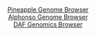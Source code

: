 <div id="Pineapple_Genome_Browser" align="center">
  <a href="https://igv.org/app/?sessionURL=blob:zZJrT9swFIb_iyXQJqWJnbQNiYSmUEqHgLZcegOh6DRxUtPEDrabFqr.9xm0aV.GRD9smpQPzvHtPY.fLaqpVExwFCLXJi2bEGQhtRDrWyirgvahpAqFGRSKWkjSjErKE4rCLcpAaRjdXJqdC60rFToO01WjBJ4LW3k2lPAqOKyVnYjS6YiigLmQoIVUzomEWjgsrxtrOoeqss3dnt1yUtDgQFEtBFfCqSjP47U5L_5VinPKRUnjclVo9h4gNnlMxtTO4Fs0uY2ShCp1QV_O0.Po4jwae93Rfa_duR8Nvk9G7cnhLcs56JWkx9GlVt2yM_MP3BP2NLzbLGBWD0Zq8LQcNw.808PupmKSqmPikyMv8D0vMGgYT.nmf.rafGzfzofj5wXrFr1.7k_SpH10fXrgnk07rzxdXn3Q.c5ChUhWxgWULKQfEmx5uG213HbjbUiOLIzf.EjBUPjwaCEtIVma5Q9bpF8qYwxS9Hn1Lo.FhEypRGEjwNgnQeC2mn4TBwHZWVu0ksXfg3s2ugl87Eau244zVmijcxorXikbOLfrJLPz1z1p4nsDj0RzEdVN.jTrDf3xoOp3Jqbad2X3Tzyb2DAw178_omn2M6n.iXufCWLr.b7CQWpgbKa6NSWYXEBnWffodX84ze5mZmL5IaL98GRClqDNelMxvz.tq0Ey4NoUaqbYnBVMv0wMSbFGIXE9Iy9KRCGMjUjm8y_YwhZp4a._JfV2j7sf">Pineapple Genome Browser</a>
</div>
<div id="Alphonso_Genome_Browser" align="center">
  <a href="https://igv.org/app/?sessionURL=blob:zZJda9swFIb_iyBlA8eW7DiJDWE4aZuGlBTyuaYUI9uyo8WWXEmx80H..7SwsZsVmouNgS6kw5HO.756TqAiQlLOgA9sE7kmQsAAcsPrGS7KnExwQSTwU5xLYgBBUiIIiwnwTyDFUuHF9FHf3ChVSt.yqCqbBWYZN6Vj4gIfOcO1NGNeWAOe5zjiAisupNUXuOIWzapmTSJclqae7ZiulWCFLZyXG84kt0rCsrDW74W_SmFGGC9IWOxyRS8CQq1Ha0zMFH8JVrMgjomUY3IYJb1gPAqWzt1iPWwP1ounh9WivbqZ0YxhtROk91CnOHImhVOj5.Fjw74_HL8VQath94Wolq2Gc3tzty.pILKHOqjreJ0W7OhwKEvI_n_yrRe90nvffc7WrmuPVxvVR.l0JbcZRGQ_rrfv.D4bIOfxTrMA4o3o.AgaDmwbrt1u_tiirgGhp9MRnAL_5dUASuB4q9tfTkAdSk0MkORtd4HHAFwkRAC_6UHYQZ5nuy09xPPQ2TiBncj_XrT3i6nXgXZg2.0wpbnSOCehZKU0MWNmFadmdrwyyxZqM57czoWYexMSxcEk.TrMs8Gy_2eGutq_Hn35Pm30I4r.CXUfEWKq6FrUoqG3nTDx5sEBsuXRHR9GXTKPxDaR78ZzXTQpFwVWul9X9PEnbRUWFDOlCxWVNKI5VYeVTpHXwEe2o6EFMc.5phCILPoEDWggF37.Dadzfj1_Bw--">Alphonso Genome Browser</a>
</div>


<div id="DAF_Genomics_Browser" align="center">
  <a href="https://igv.org/app/?sessionURL=blob:tZFra9swFIb_i6D9ZDuW7cS1IQyn7dKst6WpE9ZSwol9HGuxLE.Sl3Qh_33C6xjswhh0IAmJc3lfnWdPPqNUTNQkJp5D.w6lxCKqFNsZ8KbCG.CoSFxApdAiEguUWGdI4j0pQGlI765MZal1o.JeL4fCXmMtOMuUo3wHGluJVpdoUm3PAQ5fRA1b5WSCm2QNPaiaUtRK9CDLUCnb7TVYr5dbMMf32LJriUveVpp1qktjwhjLnQKMW1bnuPuLkf.gbBZ7kyxmSVd_ic.TfJhcTpK5f54.jAenD.ntxSIdLI5nbF2DbiUOiwvJz5LV_FbhlG_mow9jTuHj.IpdT4_8s.PzXcMkqiEN6YkfhQENyMEilchag4BkpaQxDazQO7G8ILBfrn5_YGYgBSPx45NFtIRsY9If90Q_NwYUUfip7ZhZRMgcJYntyHVDGkVePwgDN4rowdqTVlavTPJteheFrpd43sBZATf6Bau68RmhX4OvhfGnzmb_K6YJTFV2szpN7t_heHfkjfyWVZv763D0PhS_BdU3_v_4sUJIDtqEvj1fsEBl9DjW.gcX__B0.Ao-">DAF Genomics Browser</a>
</div>
